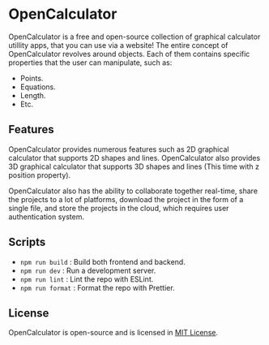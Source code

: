 # OpenCalculator

OpenCalculator is a free and open-source collection of graphical calculator utillity apps, that you can use via a website!
The entire concept of OpenCalculator revolves around objects. Each of them contains specific properties that the user can manipulate, such as:

- Points.
- Equations.
- Length.
- Etc.

## Features

OpenCalculator provides numerous features such as 2D graphical calculator that supports 2D shapes and lines. OpenCalculator also provides 3D graphical calculator that supports 3D shapes and lines (This time with z position property).

OpenCalculator also has the ability to collaborate together real-time, share the projects to a lot of platforms, download the project in the form of a single file, and store the projects in the cloud, which requires user authentication system.

## Scripts

- ```npm run build```  : Build both frontend and backend.
- ```npm run dev```    : Run a development server.
- ```npm run lint```   : Lint the repo with ESLint.
- ```npm run format``` : Format the repo with Prettier.

## License

OpenCalculator is open-source and is licensed in [MIT License](./LICENSE.md).